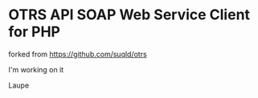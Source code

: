 OTRS API SOAP Web Service Client for PHP
========================================

forked from https://github.com/suqld/otrs

I'm working on it

Laupe
